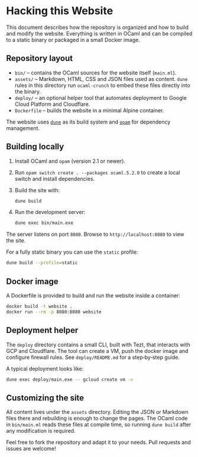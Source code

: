 # Hacking this Website

This document describes how the repository is organized and how to build and modify the website. Everything is written in OCaml and can be compiled to a static binary or packaged in a small Docker image.

## Repository layout

- `bin/` – contains the OCaml sources for the website itself (`main.ml`).
- `assets/` – Markdown, HTML, CSS and JSON files used as content.
  `dune` rules in this directory run `ocaml-crunch` to embed these files
  directly into the binary.
- `deploy/` – an optional helper tool that automates deployment to Google
  Cloud Platform and Cloudflare.
- `Dockerfile` – builds the website in a minimal Alpine container.

The website uses [`dune`](https://dune.build) as its build system and
[`opam`](https://opam.ocaml.org/) for dependency management.

## Building locally

1. Install OCaml and `opam` (version 2.1 or newer).
2. Run `opam switch create . --packages ocaml.5.2.0` to create a local
   switch and install dependencies.
3. Build the site with:

   ```bash
   dune build
   ```

4. Run the development server:

   ```bash
   dune exec bin/main.exe
   ```

The server listens on port `8080`. Browse to `http://localhost:8080` to
view the site.

For a fully static binary you can use the `static` profile:

```bash
dune build --profile=static
```

## Docker image

A Dockerfile is provided to build and run the website inside a container:

```bash
docker build -t website .
docker run --rm -p 8080:8080 website
```

## Deployment helper

The `deploy` directory contains a small CLI, built with Tezt, that
interacts with GCP and Cloudflare.  The tool can create a VM, push the
docker image and configure firewall rules.  See `deploy/README.md` for a
step‑by‑step guide.

A typical deployment looks like:

```bash
dune exec deploy/main.exe -- gcloud create vm -v
```

## Customizing the site

All content lives under the `assets` directory.  Editing the JSON or
Markdown files there and rebuilding is enough to change the pages.  The
OCaml code in `bin/main.ml` reads these files at compile time, so running
`dune build` after any modification is required.

Feel free to fork the repository and adapt it to your needs.  Pull
requests and issues are welcome!

